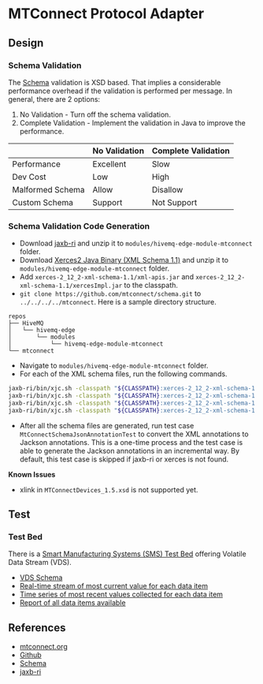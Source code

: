 # MTConnect Protocol Adapter

## Design

### Schema Validation

The [Schema](https://github.com/mtconnect/schema) validation is XSD based. That implies a considerable performance overhead if the validation is performed per message. In general, there are 2 options:

1. No Validation - Turn off the schema validation.
2. Complete Validation - Implement the validation in Java to improve the performance.

|                  | No Validation | Complete Validation |
| ---------------- | ------------- | ------------------- |
| Performance      | Excellent     | Slow                |
| Dev Cost         | Low           | High                |
| Malformed Schema | Allow         | Disallow            |
| Custom Schema    | Support       | Not Support         |

### Schema Validation Code Generation

- Download [jaxb-ri](https://eclipse-ee4j.github.io/jaxb-ri/) and unzip it to `modules/hivemq-edge-module-mtconnect` folder.
- Download [Xerces2 Java Binary (XML Schema 1.1)](https://xerces.apache.org/mirrors.cgi) and unzip it to `modules/hivemq-edge-module-mtconnect` folder.
- Add `xerces-2_12_2-xml-schema-1.1/xml-apis.jar` and `xerces-2_12_2-xml-schema-1.1/xercesImpl.jar` to the classpath.
- `git clone https://github.com/mtconnect/schema.git` to `../../../../mtconnect`. Here is a sample directory structure.

```
repos
├── HiveMQ
│   └── hivemq-edge
│       └── modules
│           └── hivemq-edge-module-mtconnect
└── mtconnect
```

- Navigate to `modules/hivemq-edge-module-mtconnect` folder.
- For each of the XML schema files, run the following commands.

```bash
jaxb-ri/bin/xjc.sh -classpath "${CLASSPATH}:xerces-2_12_2-xml-schema-1.1/xml-apis.jar:xerces-2_12_2-xml-schema-1.1/xercesImpl.jar" -d src/main/java -p com.hivemq.edge.adapters.mtconnect.schemas.assets.assets_1_3 ../../../../mtconnect/schema/MTConnectAssets_1.3.xsd
jaxb-ri/bin/xjc.sh -classpath "${CLASSPATH}:xerces-2_12_2-xml-schema-1.1/xml-apis.jar:xerces-2_12_2-xml-schema-1.1/xercesImpl.jar" -d src/main/java -p com.hivemq.edge.adapters.mtconnect.schemas.devices.devices_1_3 ../../../../mtconnect/schema/MTConnectDevices_1.3.xsd
jaxb-ri/bin/xjc.sh -classpath "${CLASSPATH}:xerces-2_12_2-xml-schema-1.1/xml-apis.jar:xerces-2_12_2-xml-schema-1.1/xercesImpl.jar" -d src/main/java -p com.hivemq.edge.adapters.mtconnect.schemas.error.error_1_3 ../../../../mtconnect/schema/MTConnectError_1.3.xsd
jaxb-ri/bin/xjc.sh -classpath "${CLASSPATH}:xerces-2_12_2-xml-schema-1.1/xml-apis.jar:xerces-2_12_2-xml-schema-1.1/xercesImpl.jar" -d src/main/java -p com.hivemq.edge.adapters.mtconnect.schemas.streams.streams_1_3 ../../../../mtconnect/schema/MTConnectStreams_1.3.xsd
```

- After all the schema files are generated, run test case `MtConnectSchemaJsonAnnotationTest` to convert the XML annotations to Jackson annotations. This is a one-time process and the test case is able to generate the Jackson annotations in an incremental way. By default, this test case is skipped if jaxb-ri or xerces is not found.

**Known Issues**

- xlink in `MTConnectDevices_1.5.xsd` is not supported yet.

## Test

### Test Bed

There is a [Smart Manufacturing Systems (SMS) Test Bed](https://www.nist.gov/laboratories/tools-instruments/smart-manufacturing-systems-sms-test-bed) offering Volatile Data Stream (VDS).

- [VDS Schema](https://smstestbed.nist.gov/vds)
- [Real-time stream of most current value for each data item](https://smstestbed.nist.gov/vds/current)
- [Time series of most recent values collected for each data item](https://smstestbed.nist.gov/vds/sample)
- [Report of all data items available](https://smstestbed.nist.gov/vds/probe)

## References

- [mtconnect.org](https://www.mtconnect.org/)
- [Github](http://www.github.com/mtconnect)
- [Schema](https://github.com/mtconnect/schema)
- [jaxb-ri](https://eclipse-ee4j.github.io/jaxb-ri/)
